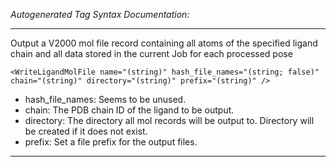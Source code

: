 _Autogenerated Tag Syntax Documentation:_

---
Output a V2000 mol file record containing all atoms of the specified ligand chain and all data stored in the current Job for each processed pose

```
<WriteLigandMolFile name="(string)" hash_file_names="(string; false)" chain="(string)" directory="(string)" prefix="(string)" />
```

-   hash_file_names: Seems to be unused.
-   chain: The PDB chain ID of the ligand to be output.
-   directory: The directory all mol records will be output to. Directory will be created if it does not exist.
-   prefix: Set a file prefix for the output files.

---
